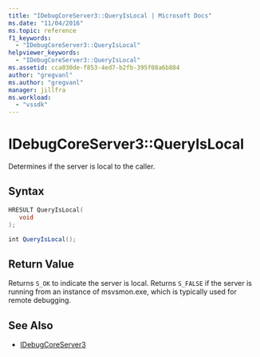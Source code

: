 ```yaml
---
title: "IDebugCoreServer3::QueryIsLocal | Microsoft Docs"
ms.date: "11/04/2016"
ms.topic: reference
f1_keywords:
  - "IDebugCoreServer3::QueryIsLocal"
helpviewer_keywords:
  - "IDebugCoreServer3::QueryIsLocal"
ms.assetid: cca030de-f853-4ed7-b2fb-395f08a6b884
author: "gregvanl"
ms.author: "gregvanl"
manager: jillfra
ms.workload:
  - "vssdk"
---
```

# IDebugCoreServer3::QueryIsLocal
Determines if the server is local to the caller.

## Syntax

```cpp
HRESULT QueryIsLocal(
   void
);
```

```csharp
int QueryIsLocal();
```

## Return Value
 Returns `S_OK` to indicate the server is local. Returns `S_FALSE` if the server is running from an instance of msvsmon.exe, which is typically used for remote debugging.

## See Also
- [IDebugCoreServer3](../../../extensibility/debugger/reference/idebugcoreserver3.md)